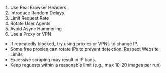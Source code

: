 1. Use Real Browser Headers
2. Introduce Random Delays
3. Limit Request Rate
4. Rotate User Agents
5. Avoid Async Hammering
6. Use a Proxy or VPN
- If repeatedly blocked, try using proxies or VPNs to change IP.
- Some free proxies can rotate IPs to prevent detection.
Respect Website Limits
- Excessive scraping may result in IP bans.
- Keep requests within a reasonable limit (e.g., max 10-20 images per run)
